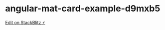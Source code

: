 # angular-mat-card-example-d9mxb5

[Edit on StackBlitz ⚡️](https://stackblitz.com/edit/angular-mat-card-example-d9mxb5)